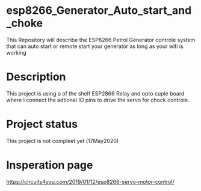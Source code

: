 # esp8266_Generator_Auto_start_and_choke
This Repository will describe the ESP8266 Petrol Generator controle system that can auto start or remote start your generator as long as your wifi is working
# Description
This project is using a of the shelf ESP2866 Relay and opto cuple board where I connect the adtional IO pins to drive the servo for chock controle.
# Project status
This project is not compleet yet (17May2020)
# Insperation page  
https://circuits4you.com/2019/01/12/esp8266-servo-motor-control/
